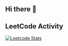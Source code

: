 ## Hi there 👋

## LeetCode Activity
[![Leetcode Stats](https://apu5rh8gxk.execute-api.us-east-1.amazonaws.com/default/leetcode-stats?username=wangwaynesg)](https://leetcode.com/wangwaynesg/)


<!--
**wangwaynesg/wangwaynesg** is a ✨ _special_ ✨ repository because its `README.md` (this file) appears on your GitHub profile.

Here are some ideas to get you started:

- 🔭 I’m currently working on ...
- 🌱 I’m currently learning ...
- 👯 I’m looking to collaborate on ...
- 🤔 I’m looking for help with ...
- 💬 Ask me about ...
- 📫 How to reach me: ...
- 😄 Pronouns: ...
- ⚡ Fun fact: ...
-->
